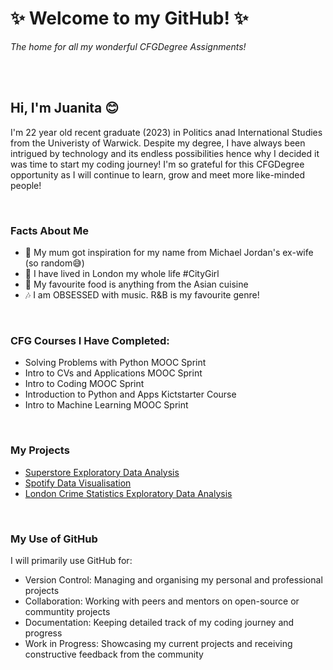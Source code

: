 # ✨ Welcome to my GitHub! ✨
*The home for all my wonderful CFGDegree Assignments!*

<br>
<br>

## Hi, I'm Juanita 😊
I'm 22 year old recent graduate (2023) in Politics anad International Studies from the Univeristy of Warwick. Despite my degree, I have always been intrigued by technology and its endless possibilities hence why I decided it was time to start my coding journey! I'm so grateful for this CFGDegree opportunity as I will continue to learn, grow and meet more like-minded people!

<br>

### Facts About Me
- 🏀 My mum got inspiration for my name from Michael Jordan's ex-wife (so random😅)
- 🌃 I have lived in London my whole life #CityGirl
- 🍜 My favourite food is anything from the Asian cuisine
- 🎶 I am OBSESSED with music. R&B is my favourite genre!

<br>

### CFG Courses I Have Completed:
- Solving Problems with Python MOOC Sprint
- Intro to CVs and Applications MOOC Sprint
- Intro to Coding MOOC Sprint
- Introduction to Python and Apps Kictstarter Course
- Intro to Machine Learning MOOC Sprint

<br>

### My Projects
- [Superstore Exploratory Data Analysis](https://github.com/juanitanels/superstores-eda.git)
- [Spotify Data Visualisation](https://github.com/juanitanels/spotify-data-visualisation.git)
- [London Crime Statistics Exploratory Data Analysis](https://github.com/juanitanels/London-Crime-Stats-EDA.git)

<br> 

### My Use of GitHub
I will primarily use GitHub for:
- Version Control: Managing and organising my personal and professional projects
- Collaboration: Working with peers and mentors on open-source or communtity projects
- Documentation: Keeping detailed track of my coding journey and progress
- Work in Progress: Showcasing my current projects and receiving constructive feedback from the community

